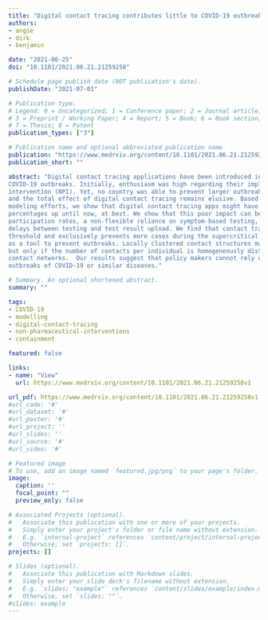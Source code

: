 ```yaml
---
title: "Digital contact tracing contributes little to COVID-19 outbreak containment"
authors:
- angie
- dirk
- benjamin

date: "2021-06-25"
doi: "10.1101/2021.06.21.21259258"

# Schedule page publish date (NOT publication's date).
publishDate: "2021-07-01"

# Publication type.
# Legend: 0 = Uncategorized; 1 = Conference paper; 2 = Journal article;
# 3 = Preprint / Working Paper; 4 = Report; 5 = Book; 6 = Book section;
# 7 = Thesis; 8 = Patent
publication_types: ["3"]

# Publication name and optional abbreviated publication name.
publication: "https://www.medrxiv.org/content/10.1101/2021.06.21.21259258v1"
publication_short: ""

abstract: "Digital contact tracing applications have been introduced in many countries to aid in the containment of
COVID-19 outbreaks. Initially, enthusiasm was high regarding their implementation as a non-pharmaceutical
intervention (NPI). Yet, no country was able to prevent larger outbreaks without falling back to harsher NPIs,
and the total effect of digital contact tracing remains elusive. Based on the results of empirical studies and
modeling efforts, we show that digital contact tracing apps might have prevented cases on the order of single-digit
percentages up until now, at best. We show that this poor impact can be attributed to a combination of low
participation rates, a non-flexible reliance on symptom-based testing, low engagement of participants, and
delays between testing and test result upload. We find that contact tracing does not change the epidemic
threshold and exclusively prevents more cases during the supercritical phase of an epidemic, making it unfit
as a tool to prevent outbreaks. Locally clustered contact structures may increase the intervention’s efficacy,
but only if the number of contacts per individual is homogeneously distributed, a condition usually not found in
contact networks.  Our results suggest that policy makers cannot rely on digital contact tracing to contain
outbreaks of COVID-19 or similar diseases."

# Summary. An optional shortened abstract.
summary: ""

tags:
- COVID-19
- modelling
- digital-contact-tracing
- non-pharmaceutical-interventions
- containment

featured: false

links:
- name: "View"
  url: https://www.medrxiv.org/content/10.1101/2021.06.21.21259258v1

url_pdf: https://www.medrxiv.org/content/10.1101/2021.06.21.21259258v1.full.pdf
#url_code: '#'
#url_dataset: '#'
#url_poster: '#'
#url_project: ''
#url_slides: ''
#url_source: '#'
#url_video: '#'

# Featured image
# To use, add an image named `featured.jpg/png` to your page's folder. 
image:
  caption: ''
  focal_point: ""
  preview_only: false

# Associated Projects (optional).
#   Associate this publication with one or more of your projects.
#   Simply enter your project's folder or file name without extension.
#   E.g. `internal-project` references `content/project/internal-project/index.md`.
#   Otherwise, set `projects: []`.
projects: []

# Slides (optional).
#   Associate this publication with Markdown slides.
#   Simply enter your slide deck's filename without extension.
#   E.g. `slides: "example"` references `content/slides/example/index.md`.
#   Otherwise, set `slides: ""`.
#slides: example
---
```

